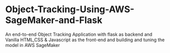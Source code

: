# Object-Tracking-Using-AWS-SageMaker-and-Flask
 An end-to-end Object Tracking Application with flask as backend and Vanilla HTML,CSS & Javascript as the front-end and building and tuning the model in AWS SageMaker
